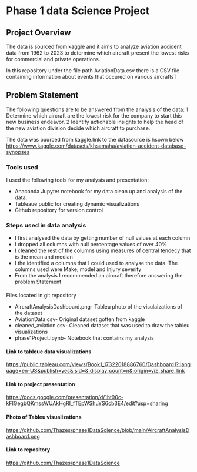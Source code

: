 # Phase 1 data Science Project



## Project Overview 

The data is sourced from kaggle and it aims to analyze aviation accident data from 1962 to 2023 to determine which aircraft present the lowest risks for commercial and private operations.

In this repository under the file path AviationData.csv there is a CSV file containing information about events that occured on various aircraftsT

## Problem Statement

The following questions are to be answered from the analysis of the data:
1 Determine which aircraft are the lowest risk for the company to start this new business endeavor.
2 Identify actionable insights to help the head of the new aviation division decide which aircraft to purchase.

The data was ouurced from kaggle.link to the datasource is hsown below
https://www.kaggle.com/datasets/khsamaha/aviation-accident-database-synopses

### Tools used

I used the following tools for my analysis and presentation:

* Anaconda Jupyter notebook for my data clean up and analysis of the data.
* Tableaue public for creating dynamic visualizations
* Github repository for version control

### Steps used in data analysis
* I first analysed the data by getting number of null values at each column
* I dropped all columns with null percentage values of over 40%
* I cleaned the rest of the columns using measures of central tendecy that is the mean and median
* I the identified a columns that I could used to analyse the data. The columns used were Make, model and Injury severity
* From the analysis I recommended an aircraft therefore answering the problem Statement


####
Files  located in git repository

* AircraftAnalysisDashboard.png- Tableu photo of the visulaizations of the dataset
* AviationData.csv- Original dataset gotten from kaggle
* cleaned_aviation.csv- Cleaned dataset that was used to draw the tableu visualizations
* phase1Project.ipynb- Notebook that contains my analysis

#### Link to tableue data visualizations

https://public.tableau.com/views/Book1_17322018886760/Dashboard1?:language=en-US&publish=yes&:sid=&:display_count=n&:origin=viz_share_link

#### Link to project presentation

https://docs.google.com/presentation/d/1ht90c-kFIGegbQKmssWUAkHgRI_fTEpWShuYS6cb3E4/edit?usp=sharing

#### Photo of Tableu visualizations

https://github.com/Thazes/phase1DataScience/blob/main/AircraftAnalysisDashboard.png

#### Link to repository

https://github.com/Thazes/phase1DataScience